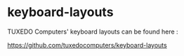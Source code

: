 # keyboard-layouts

TUXEDO Computers' keyboard layouts can be found here :

https://github.com/tuxedocomputers/keyboard-layouts
